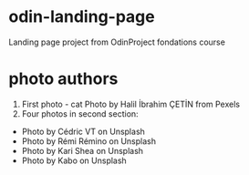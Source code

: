 # odin-landing-page
Landing page project from OdinProject fondations course

# photo authors
1. First photo - cat Photo by Halil İbrahim ÇETİN from Pexels
2. Four photos in second section:
- Photo by Cédric VT on Unsplash
- Photo by Rémi Rémino on Unsplash
- Photo by Kari Shea on Unsplash
- Photo by Kabo on Unsplash